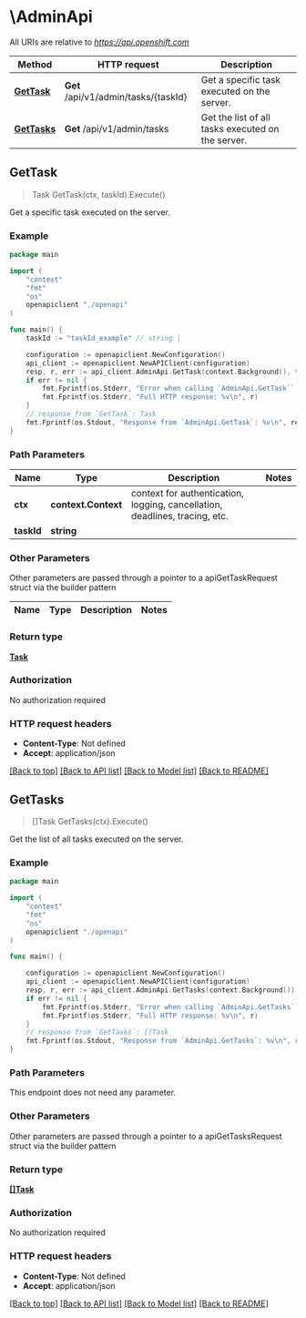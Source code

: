 # \AdminApi

All URIs are relative to *https://api.openshift.com*

Method | HTTP request | Description
------------- | ------------- | -------------
[**GetTask**](AdminApi.md#GetTask) | **Get** /api/v1/admin/tasks/{taskId} | Get a specific task executed on the server.
[**GetTasks**](AdminApi.md#GetTasks) | **Get** /api/v1/admin/tasks | Get the list of all tasks executed on the server.



## GetTask

> Task GetTask(ctx, taskId).Execute()

Get a specific task executed on the server.

### Example

```go
package main

import (
    "context"
    "fmt"
    "os"
    openapiclient "./openapi"
)

func main() {
    taskId := "taskId_example" // string | 

    configuration := openapiclient.NewConfiguration()
    api_client := openapiclient.NewAPIClient(configuration)
    resp, r, err := api_client.AdminApi.GetTask(context.Background(), taskId).Execute()
    if err != nil {
        fmt.Fprintf(os.Stderr, "Error when calling `AdminApi.GetTask``: %v\n", err)
        fmt.Fprintf(os.Stderr, "Full HTTP response: %v\n", r)
    }
    // response from `GetTask`: Task
    fmt.Fprintf(os.Stdout, "Response from `AdminApi.GetTask`: %v\n", resp)
}
```

### Path Parameters


Name | Type | Description  | Notes
------------- | ------------- | ------------- | -------------
**ctx** | **context.Context** | context for authentication, logging, cancellation, deadlines, tracing, etc.
**taskId** | **string** |  | 

### Other Parameters

Other parameters are passed through a pointer to a apiGetTaskRequest struct via the builder pattern


Name | Type | Description  | Notes
------------- | ------------- | ------------- | -------------


### Return type

[**Task**](Task.md)

### Authorization

No authorization required

### HTTP request headers

- **Content-Type**: Not defined
- **Accept**: application/json

[[Back to top]](#) [[Back to API list]](../README.md#documentation-for-api-endpoints)
[[Back to Model list]](../README.md#documentation-for-models)
[[Back to README]](../README.md)


## GetTasks

> []Task GetTasks(ctx).Execute()

Get the list of all tasks executed on the server.

### Example

```go
package main

import (
    "context"
    "fmt"
    "os"
    openapiclient "./openapi"
)

func main() {

    configuration := openapiclient.NewConfiguration()
    api_client := openapiclient.NewAPIClient(configuration)
    resp, r, err := api_client.AdminApi.GetTasks(context.Background()).Execute()
    if err != nil {
        fmt.Fprintf(os.Stderr, "Error when calling `AdminApi.GetTasks``: %v\n", err)
        fmt.Fprintf(os.Stderr, "Full HTTP response: %v\n", r)
    }
    // response from `GetTasks`: []Task
    fmt.Fprintf(os.Stdout, "Response from `AdminApi.GetTasks`: %v\n", resp)
}
```

### Path Parameters

This endpoint does not need any parameter.

### Other Parameters

Other parameters are passed through a pointer to a apiGetTasksRequest struct via the builder pattern


### Return type

[**[]Task**](Task.md)

### Authorization

No authorization required

### HTTP request headers

- **Content-Type**: Not defined
- **Accept**: application/json

[[Back to top]](#) [[Back to API list]](../README.md#documentation-for-api-endpoints)
[[Back to Model list]](../README.md#documentation-for-models)
[[Back to README]](../README.md)

